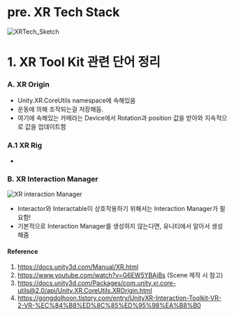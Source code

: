 # pre. XR Tech Stack
![XRTech_Sketch](https://user-images.githubusercontent.com/68228162/166428140-e1b2df90-2b19-48f4-8040-b0e6f06f9dfb.png)


# 1. XR Tool Kit 관련 단어 정리
### A. XR Origin 
- Unity.XR.CoreUtils namespace에 속해있음
- 운동에 의해 조작되는걸 저장해둠.
- 여기에 속해있는 카메라는 Device에서 Rotation과 position 값을 받아와 지속적으로 값을 업데이트함 

### A.1 XR Rig
-

### B. XR Interaction Manager
![XR interaction Manager](https://user-images.githubusercontent.com/68228162/166638160-1e917f84-ec31-474d-8372-bf171a4aac44.jpg)

- Interactor와 Interactable이 상호작용하기 위해서는 Interaction Manager가 필요함!
- 기본적으로 Interaction Manager를 생성하지 않는다면, 유니티에서 알아서 생성해줌 

#### Reference 
1. https://docs.unity3d.com/Manual/XR.html
2. https://www.youtube.com/watch?v=G6EW5YBAjBs (Scene 제작 시 참고)
3. https://docs.unity3d.com/Packages/com.unity.xr.core-utils@2.0/api/Unity.XR.CoreUtils.XROrigin.html
4. https://gongdolhoon.tistory.com/entry/UnityXR-Interaction-Toolkit-VR-2-VR-%EC%84%B8%ED%8C%85%ED%95%98%EA%B8%B0

